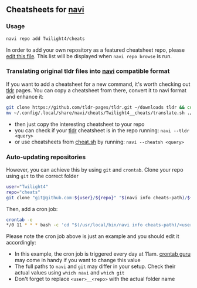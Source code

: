 ## Cheatsheets for [navi](https://github.com/denisidoro/navi)
### Usage
```bash
navi repo add Twilight4/cheats
```
In order to add your own repository as a featured cheatsheet repo, please [edit this file](https://github.com/denisidoro/cheats/edit/master/featured_repos.txt). This list will be displayed when `navi repo browse` is run.

### Translating original tldr files into [navi](https://github.com/denisidoro/navi) compatible format
If you want to add a cheatsheet for a new command, it's worth checking out [tldr](https://github.com/tldr-pages/tldr) pages. You can copy a cheatsheet from there, convert it to navi format and enhance it:
```bash
git clone https://github.com/tldr-pages/tldr.git ~/downloads tldr && cd tdlr
mv ~/.config/.local/share/navi/cheats/Twilight4__cheats/translate.sh ./
```
- then just copy the interesting cheatsheet to your repo
- you can check if your [tldr](https://github.com/tldr-pages/tldr) cheatsheet is in the repo running: `navi --tldr <query>`
- or use cheatsheets from [cheat.sh](https://github.com/chubin/cheat.sh) by running: `navi --cheatsh <query>`

### Auto-updating repositories
However, you can achieve this by using `git` and `crontab`.
Clone your repo using `git` to the correct folder
```bash
user="Twilight4"
repo="cheats"
git clone "git@github.com:${user}/${repo}" "$(navi info cheats-path)/${user}__${repo}"
```
Then, add a cron job:
```bash
crontab -e
*/0 11 * * * bash -c 'cd "$(/usr/local/bin/navi info cheats-path)/<user>__<repo>" && /usr/local/bin/git pull -q origin master'
```
Please note the cron job above is just an example and you should edit it accordingly:
- In this example, the cron job is triggered every day at 11am. [crontab guru](https://crontab.guru/) may come in handy if you want to change this value
- The full paths to `navi` and `git` may differ in your setup. Check their actual values using `which navi` and `which git`
- Don't forget to replace `<user>__<repo>` with the actual folder name
